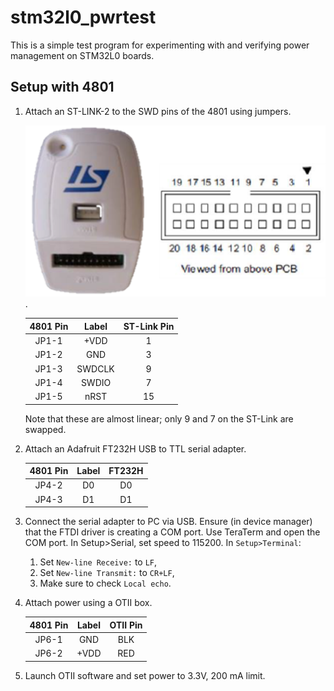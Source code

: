 # stm32l0_pwrtest

This is a simple test program for experimenting with and verifying power management on STM32L0 boards.

## Setup with 4801

1. Attach an ST-LINK-2 to the SWD pins of the 4801 using jumpers.

   ![Reference Picture of ST-Link-2](assets/stlink-layout.png).

   | 4801 Pin |  Label | ST-Link Pin |
   |:--------:|:------:|:-----------:|
   |   JP1-1  |  +VDD  |      1      |
   |   JP1-2  |   GND  |      3      |
   |   JP1-3  | SWDCLK |      9      |
   |   JP1-4  | SWDIO  |      7      |
   |   JP1-5  |  nRST  |     15      |

   Note that these are almost linear; only 9 and 7 on the ST-Link are swapped.

2. Attach an Adafruit FT232H USB to TTL serial adapter.

   | 4801 Pin |  Label |    FT232H   |
   |:--------:|:------:|:-----------:|
   |   JP4-2  |   D0   |      D0     |
   |   JP4-3  |   D1   |      D1     |

3. Connect the serial adapter to PC via USB.  Ensure (in device manager) that the FTDI driver is creating a COM port. Use TeraTerm and open the COM port. In Setup>Serial, set speed to 115200. In `Setup>Terminal`:

   1. Set `New-line Receive:` to `LF`,
   2. Set `New-line Transmit:` to `CR+LF`,
   3. Make sure to check `Local echo`.

4. Attach power using a OTII box.

   | 4801 Pin |  Label |   OTII Pin  |
   |:--------:|:------:|:-----------:|
   |   JP6-1  |   GND  |     BLK     |
   |   JP6-2  |  +VDD  |     RED     |

5. Launch OTII software and set power to 3.3V, 200 mA limit.


